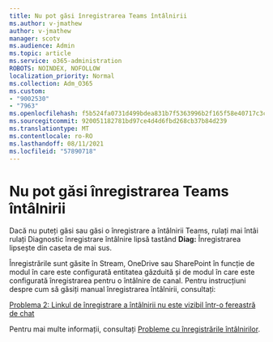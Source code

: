 ```yaml
---
title: Nu pot găsi înregistrarea Teams întâlnirii
ms.author: v-jmathew
author: v-jmathew
manager: scotv
ms.audience: Admin
ms.topic: article
ms.service: o365-administration
ROBOTS: NOINDEX, NOFOLLOW
localization_priority: Normal
ms.collection: Adm_O365
ms.custom:
- "9002530"
- "7963"
ms.openlocfilehash: f5b524fa0731d499bdea831b7f5363996b2f165f58e40717c3ca8a22dc264397
ms.sourcegitcommit: 920051182781bd97ce4d4d6fbd268cb37b84d239
ms.translationtype: MT
ms.contentlocale: ro-RO
ms.lasthandoff: 08/11/2021
ms.locfileid: "57890718"
---
```

# <a name="cant-find-the-teams-meeting-recording"></a>Nu pot găsi înregistrarea Teams întâlnirii

Dacă nu puteți găsi sau găsi o înregistrare a întâlnirii Teams, rulați mai întâi rulați Diagnostic înregistrare întâlnire lipsă tastând **Diag:** Înregistrarea lipsește din caseta de mai sus. 

Înregistrările sunt găsite în Stream, OneDrive sau SharePoint în funcție de modul în care este configurată entitatea găzduită și de modul în care este configurată înregistrarea pentru o întâlnire de canal. Pentru instrucțiuni despre cum să găsiți manual înregistrarea întâlnirii, consultați: 

[Problema 2: Linkul de înregistrare a întâlnirii nu este vizibil într-o fereastră de chat](https://docs.microsoft.com/microsoftteams/troubleshoot/meetings/troubleshoot-meeting-recording-issues#issue-2-the-meeting-recording-link-isnt-visible-in-a-chat-window)

Pentru mai multe informații, consultați [Probleme cu înregistrările întâlnirilor](https://docs.microsoft.com/microsoftteams/troubleshoot/meetings/troubleshoot-meeting-recording-issues).
